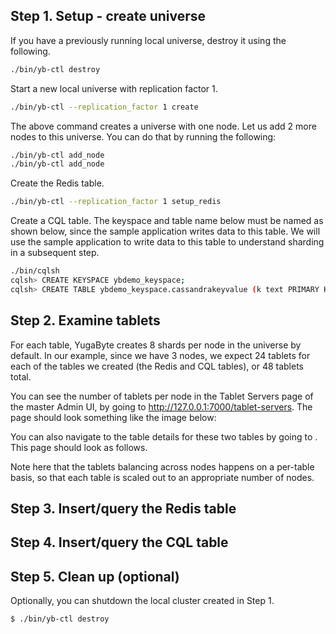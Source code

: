 ## Step 1. Setup - create universe

If you have a previously running local universe, destroy it using the following.

```sh
./bin/yb-ctl destroy
```


Start a new local universe with replication factor 1.

```sh
./bin/yb-ctl --replication_factor 1 create
```


The above command creates a universe with one node. Let us add 2 more nodes to this universe. You can do that by running the following:

```sh
./bin/yb-ctl add_node
./bin/yb-ctl add_node
```


Create the Redis table.

```sh
./bin/yb-ctl --replication_factor 1 setup_redis
```


Create a CQL table. The keyspace and table name below must be named as shown below, since the sample application writes data to this table. We will use the sample application to write data to this table to understand sharding in a subsequent step.

```sh
./bin/cqlsh
cqlsh> CREATE KEYSPACE ybdemo_keyspace;
cqlsh> CREATE TABLE ybdemo_keyspace.cassandrakeyvalue (k text PRIMARY KEY, v blob);
```


## Step 2. Examine tablets

For each table, YugaByte creates 8 shards per node in the universe by default. In our example, since we have 3 nodes, we expect 24 tablets for each of the tables we created (the Redis and CQL tables), or 48 tablets total.

You can see the number of tablets per node in the Tablet Servers page of the master Admin UI, by going to http://127.0.0.1:7000/tablet-servers. The page should look something like the image below:

You can also navigate to the table details for these two tables by going to <URL>. This page should look as follows.


Note here that the tablets balancing across nodes happens on a per-table basis, so that each table is scaled out to an appropriate number of nodes.


## Step 3. Insert/query the Redis table

## Step 4. Insert/query the CQL table


## Step 5. Clean up (optional)

Optionally, you can shutdown the local cluster created in Step 1.

```sh
$ ./bin/yb-ctl destroy
```

